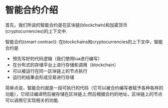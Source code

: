 # 智能合约介绍

首先，我们所说的智能合约是在区块链(blockchain)和加密货币(cryptocurrencies)的上下文中.
 

智能合约(smart contract): 在blockchains和cryptocurrencies的上下文中，智能合约是

* 预先写好的代码逻辑（我们使用lua进行编写）
* 在分布式的存储平台上进行存储和调用（blockchain）
* 可以被运行在同一区块链上的节点执行
* 运行的结果会形成交易进行存储

简单点说，智能合约就是一段可执行的代码（它可以被合约编写者赋予各种各样的功能），它经过编译然后被存储在区块链上;然后根据合约的地址，区块链上的节点可以调用它实现相关的功能.
